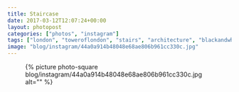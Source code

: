 ```yaml
---
title: Staircase
date: 2017-03-12T12:07:24+00:00
layout: photopost
categories: ["photos", "instagram"]
tags: ["london", "toweroflondon", "stairs", "architecture", "blackandwhite", "abstract"]
image: "blog/instagram/44a0a914b48048e68ae806b961cc330c.jpg"
---
```


<figure class="photo photo--square">
  {% picture photo-square blog/instagram/44a0a914b48048e68ae806b961cc330c.jpg alt="" %}
</figure>


